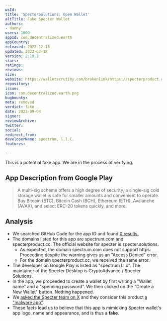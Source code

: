 ```yaml
---
wsId: 
title: 'SpecterSolutions: Open Wallet'
altTitle: Fake Specter Wallet
authors:
- danny
users: 1000
appId: com.decentralized.earth
appCountry: 
released: 2022-12-15
updated: 2023-03-18
version: 2.19.3
stars: 
ratings: 
reviews: 
size: 
website: https://walletscrutiny.com/brokenlink/https://specterproduct.cc/assets/spectrum-privacy-policy.txt
repository: 
issue: 
icon: com.decentralized.earth.png
bugbounty: 
meta: removed
verdict: fake
date: 2023-09-04
signer: 
reviewArchive: 
twitter: 
social: 
redirect_from: 
developerName: sресtrum, l.l.С.
features: 

---
```


<div class="alertBox"><div>This is a potential fake app. We are in the process of verifying.
</div> </div>

## App Description from Google Play

  > A multi-sig scheme offers a high degree of security, a single-sig cold storage wallet is safe for smaller amounts and convenient to operate.
  > Buy Bitcoin (BTC), Bitcoin Cash (BCH), Ethereum (ETH), Avalanche (AVAX), and select ERC-20 tokens quickly, and more.

## Analysis 

- We searched GitHub Code for the app ID and found [0 results.](https://github.com/search?q=com.decentralized.earth&type=code)
- The domains listed for this app are spectrum.com and specterproduct.cc. The official website for specter is specter.solutions.
  - As expected, the domain spectrum.com does not support https. Proceeding despite the warning gives us an "Access Denied" error.
  - For the domain specterproduct.cc, we received the same error.
- The developer on Google Play is listed as "spectrum l.l.c". The maintainer of the Specter Desktop is CryptoAdvance / Specter Solutions. 
- In the app, we proceeded to create a wallet by first writing a "Wallet name" and a "spending password". We then clicked on the "Create a New Wallet" button. Nothing happened.
- We [asked the Specter team on X](https://twitter.com/BitcoinWalletz/status/1688771575473164288) and they consider this product [a "malware app"](https://twitter.com/SpecterWallet/status/1689350623609712640).
- These facts lead us to believe that this app is mimicking Specter wallet's app logo, name and appearance, and is thus a **fake**.